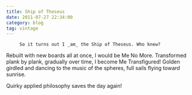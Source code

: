 ```yaml
---
title: Ship of Theseus
date: 2011-07-27 22:34:00
category: blog
tag: vintage
---
```

         So it turns out I _am_ the Ship of Theseus. Who knew? 

 Rebuilt with new boards all at once, I would be Me No More. Transformed plank by plank, gradually over time, I become Me Transfigured! Golden girdled and dancing to the music of the spheres, full sails flying toward sunrise. 

 Quirky applied philosophy saves the day again! 